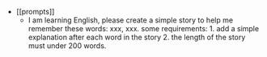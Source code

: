 - [[prompts]]
	- I am learning English, please create a simple story  to help me remember these words: xxx, xxx. some requirements: 1. add a simple explanation after each word in the story 2. the length of the story must under 200 words.